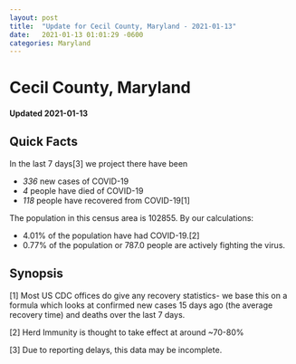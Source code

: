 ```yaml
---
layout: post
title:  "Update for Cecil County, Maryland - 2021-01-13"
date:   2021-01-13 01:01:29 -0600
categories: Maryland
---
```


# Cecil County, Maryland
#### Updated 2021-01-13

## Quick Facts

In the last 7 days[3] we project there have been
- *336* new cases of COVID-19
- *4* people have died of COVID-19
- *118* people have recovered from COVID-19[1]

The population in this census area is 102855. By our calculations:
- 4.01% of the population have had COVID-19.[2]
- 0.77% of the population or 787.0 people are actively fighting the virus.

## Synopsis




[1] Most US CDC offices do give any recovery statistics- we base this on a formula which looks at confirmed new cases
15 days ago (the average recovery time) and deaths over the last 7 days.

[2] Herd Immunity is thought to take effect at around ~70-80%

[3] Due to reporting delays, this data may be incomplete.
 
    